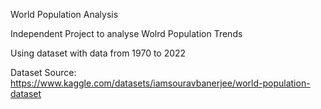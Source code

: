 World Population Analysis 

Independent Project to analyse Wolrd Population Trends

Using dataset with data from 1970 to 2022

Dataset Source: https://www.kaggle.com/datasets/iamsouravbanerjee/world-population-dataset
